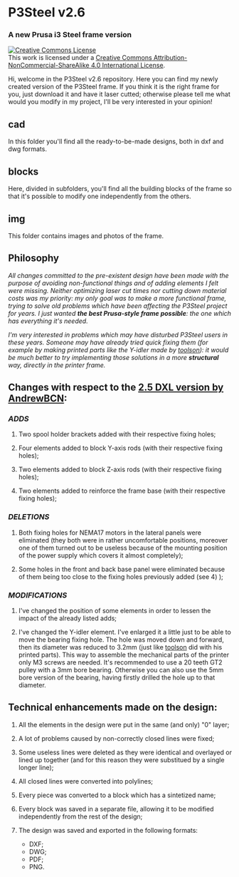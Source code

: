 # P3Steel v2.6
### A new Prusa i3 Steel frame version

<a rel="license" href="http://creativecommons.org/licenses/by-nc-sa/4.0/"><img alt="Creative Commons License" style="border-width:0" src="https://i.creativecommons.org/l/by-nc-sa/4.0/88x31.png" /></a><br />This work is licensed under a <a rel="license" href="http://creativecommons.org/licenses/by-nc-sa/4.0/">Creative Commons Attribution-NonCommercial-ShareAlike 4.0 International License</a>.

Hi, welcome in the P3Steel v2.6 repository. Here you can find my newly created version of the P3Steel frame. If you think it is the right frame for you, just download it and have it laser cutted; otherwise please tell me what would you modify in my project, I'll be very interested in your opinion!

## cad
In this folder you'll find all the ready-to-be-made designs, both in dxf and dwg formats.

## blocks
Here, divided in subfolders, you'll find all the building blocks of the frame so that it's possible to modify one independently from the others.

## img
This folder contains images and photos of the frame.

## Philosophy
_All changes committed to the pre-existent design have been made with the purpose of avoiding non-functional things and of adding elements I felt were missing. Neither optimizing laser cut times nor cutting down material costs was my priority: my only goal was to make a more functional frame, trying to solve old problems which have been affecting the P3Steel project for years. I just wanted **the best Prusa-style frame possible**: the one which has everything it's needed._

_I'm very interested in problems which may have disturbed P3Steel users in these years. Someone may have already tried quick fixing them (for example by making printed parts like the Y-idler made by [toolson](http://www.thingiverse.com/thing:1054909)): it would be much better to try implementing those solutions in a more **structural** way, directly in the printer frame._

## Changes with respect to the [2.5 DXL version by AndrewBCN](http://reprap.org/wiki/P3Steel#Frame_versions):

### **_ADDS_**

1. Two spool holder brackets added with their respective fixing holes;

2. Four elements added to block Y-axis rods (with their respective fixing holes);

3. Two elements added to block Z-axis rods (with their respective fixing holes);

4. Two elements added to reinforce the frame base (with their respective fixing holes);
 
### **_DELETIONS_**

1. Both fixing holes for NEMA17 motors in the lateral panels were eliminated (they both were in rather uncomfortable positions, moreover one of them turned out to be useless because of the mounting position of the power supply which covers it almost completely);

2. Some holes in the front and back base panel were eliminated because of them being too close to the fixing holes previously added (see 4) );

### **_MODIFICATIONS_**

1. I've changed the position of some elements in order to lessen the impact of the already listed adds;

2. I've changed the Y-idler element. I've enlarged it a little just to be able to move the bearing fixing hole. The hole was moved down and forward, then its diameter was reduced to 3.2mm (just like [toolson](http://www.thingiverse.com/thing:1031144) did with his printed parts). This way to assemble the mechanical parts of the printer only M3 screws are needed. It's recommended to use a 20 teeth GT2 pulley with a 3mm bore bearing. Otherwise you can also use the 5mm bore version of the bearing, having firstly drilled the hole up to that diameter.


## Technical enhancements made on the design:

1. All the elements in the design were put in the same (and only) "0" layer;

2. A lot of problems caused by non-correctly closed lines were fixed;

3. Some useless lines were deleted as they were identical and overlayed or lined up together (and for this reason they were substitued by a single longer line);

4. All closed lines were converted into polylines;

5. Every piece was converted to a block which has a sintetized name;

6. Every block was saved in a separate file, allowing it to be modified independently from the rest of the design;

7. The design was saved and exported in the following formats:
    - DXF;
    - DWG;
    - PDF;
    - PNG.
